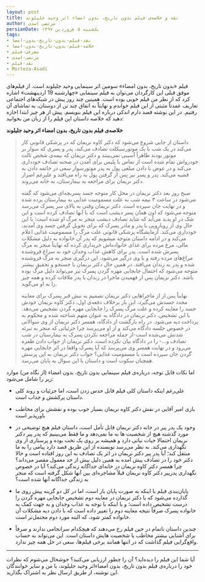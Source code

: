 ```yaml
---
layout: post
title: نقد و خلاصه‌ی فیلم بدون تاریخ، بدون امضاء اثر وحید جلیلوند
author: مرتضی اسدی
persianDate: یک‌شنبه ۵ فروردین ۱۳۹۷
tags:
- نقد-فیلم-بدون-تاریخ-بدون-امضا
- خلاصه-فیلم-بدون-تاریخ-بدون-امضا
- معرفی-فیلم
- مرتضی-اسدی
- نقد-فیلم
- Morteza-Asadi
---
```

فیلم «بدون تاریخ، بدون امضاء» سومین اثر سینمایی وحید جلیلوند است. از فیلم‌های موفق قبلی این کارگردان می‌توان به فیلم سینمایی «چهارشنبه 19 اردیبهشت» اشاره کرد که از نظر من فیلم خوبی بوده است. همپنین چند روز پیش در شبکه‌های اجتماعی تعاریف عمدتاً مثبتی از این فیلم خواندم و نهایتاً به اتفاق چند تن از دوستان، به تماشای آن رفتیم. در این نوشته قصد دارم اندکی درباره این فیلم بنویسم. پیش از هر چیز ابتدا اجازه دهید که خلاصه داستان این فیلم را از زبان من بخوانید:

**خلاصه‌ی فیلم بدون تاریخ، بدون امضاء اثر وحید جلیلوند**

>داستان از جایی شروع می‌شود که دکتر کاوه نریمان که در پزشکی قانونی کار می‌کند در یک شب با یک موتورسیکلت تصادف می‌کند، پدر و پسری که سوار بر موتور بودند ظاهراً آسیبی نمی‌بینند و دکتر نریمان که بیمه‌ی شخص ثالث خودرواش تمام شده است از تماس با پلیس برای آمدن در صحنه تصادف خودداری می‌کند و در عوض با دادن مبلغی پول به پدر موتورسوار سعی در خاتمه دادن به قضیه می‌کند. پدر و پسر نیز پس از گرفتن پول به راه می‌افتد و علیرغم اصرار دکتر نریمان برای مراجعه به بیمارستان، به خانه می‌روند.
>
>صبح روز بعد دکتر نریمان در محل کار متوجه جسد پسربچه‌ای می‌شود که گفته می‌شود در ساعت ۳ نیمه شب به علت مسمومیت غذایی به بیمارستان برده شده و در نهایت جان سپرده است. دکتر نریمان وقتی به بالای سر پسرک می‌رسد متوجه می‌شود که اون همان پسر دیشب است که با آنها تصادف کرده است و این شک در او پدید می‌آید که شاید تصادف دیشب منجر به مرگ او شده است؛ با این حال وی از رویارویی با پدر و مادر پسرک که برای تحویل گرفتن جسد وی آمدند، خودداری می‌کند. آزمایشگاه پزشکی قانونی علت مرگ را مسمومیت غذایی اعلام می‌کند و در ادامه داستان متوجه میشویم که پدر آن خانواده به دلیل مشکلات مالی، مرغ مرده برای غذای خانواده‌اش خریداری کرده که نهایتاً منجر به مرگ پسرش شده است. پدر برای کاهش عذاب وجدان خود به سراغ فروشنده مراغ‌های مرده رفته و با وی درگیر می‌شود، این درگیری منجر به مرگ فروشنده شده و پدر به زندان می‌افتد. در همین حال دکتر نریمان با جستجو و تحقیق بیشتر متوجه می‌شود که احتمال جابجایی مهره گردن پسرک نیز می‌تواند دلیل مرگ بوده باشد. دکتر نریمان پس از فهمیدن ماجرا در زندان با پدر ملاقات کرده و همه چیز را به او می‌گوید.
>
>نهایتاً پس از از ماجراهایی دکتر نریمان تصمیم به نبش قبر پسرک برای معاینه مجدد جسدش می‌گیرد، این بار برخلاف دفعه‌ی اول، دکتر کاوه نریمان خودش جسد را معاینه کرده و علت مرگ پسرک را جابجایی مهره گردن تشخیص می‌دهد. با این تشخیص، دکتر نریمان در دادگاه به عنوان متهم شناخته شده و محکوم به پرداخت دیه می‌شود. در راه بازگشت از دادگاه، همسر دکتر نریمان از وی سوالاتی در خصوص جلسه دادگاه می‌کند و از او می‌پرسد چرا جزئیاتی که منجر به تبرئه شدنش می‌شده است-از جمله مراجعه نکردن پسرک به بیمارستان در شب تصادف و...- را در دادگاه بیان نکرده است. دکتر نریمان از جواب دادن طفره می‌رود و در نهایت همسر وی می‌پرسد که آیا پسرک واقعا در اثر جابجایی مهره گردن جان سپرده است یا مسمومیت غذایی؟ جواب دکتر نریمان به این پرسش همچنان سکوت است و داستان با این سوال به پایان می‌رسد.

اما نکات قابل توجه، درباره‌ی فیلم سینمایی بدون تاریخ، بدون امضاء (از نگاه من) موارد زیر را شامل می‌شود:

- علی‌رغم اینکه داستان کلی فیلم قابل حدس زدن است، اما جزئیات و روند کلی داستان پرکشش و جذاب است.

- بازی امیر آقایی در نقش دکتر کاوه نریمان بسیار خوب بوده و نقشش برای مخاطب باورپذیر است

- وجود یک پدر پیر در خانه دکتر نریمان قابل تأمل است، داستان فیلم هیچ توضیحی در مورد گذشته هیچ از شخصیت ها به ما نمی‌دهد و ما فقط می‌بینیم که پدر پیر دکتر نریمان احتمالا حیات نباتی دارد و همیشه بر روی یک تخت بوده و پرستاری از وی نگهداری می‌کند. به نظر می‌رسد نویسنده از این طریق قصد دارد پیامی را به ما منتقل کند؛ آیا پدر پیر دکتر نریمان در اثر یک تصادف به این روز افتاده است و حالا دکتر خود را در تصادف پیش آمده به همین دلیل بیش از حد معمول مقصر می‌داند؟ چرا همسر دکتر کاوه نریمان در خانه‌ای جداگانه زندگی می‌کند؟ آیا در خصوص نگهداری پدرپیر دکتر کاوه نریمان قبلاً مشاجره‌ای بین آنها شکل گرفته است که منجر به زندگی جداگانه آنها شده است؟

- پایان‌بندی فیلم با اینکه به صورت پایان باز است، اما در کل دو گزینه پیش روی ما گذارده می‌شود که یا دکتر نریمان در معاینه دوم تشخیص جابجایی مهره گردن را درست تشخیص داده است؛ و یا اینکه با توجه به عذاب وجدان و به جهت کمک به خانواده پسرک صرفاً نتیجه معاینه دوم را تغییر داده است که با دادن دیه مشکلات آن خانواده کمتر شود، که البته مورد دوم محتمل‌تر است.

- چندین داستان ناتمام در حین فیلم رخ می‌دهند که هیچکدام سرانجامی ندارند و صرفاً برای آشنایی بیشتر مخاطب یا شخصیت هایش داستان است. این می‌تواند به حساب واقع‌گرایی فیلم گذاشت که در انتها همانند برخی فیلم‌ها، سعی در حل همه چیز ندارد.

* * *

آیا شما این فیلم را دیده‌اید؟ آن را چطور ارزیابی می‌کنید؟ خوشحال می‌شوم که نظرات خود را درباره‌ی فیلم بدون تاریخ، بدون امضاءاثر وحید جلیلوند، با من و سایر خوانندگان این نوشته، از طریق ارسال نظر به اشتراک بگذارید.

